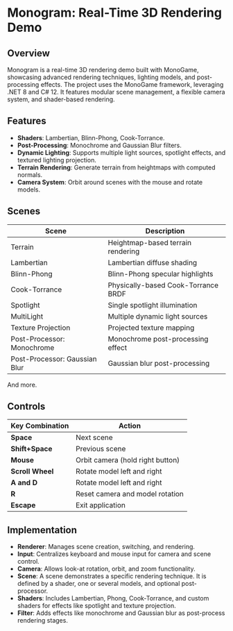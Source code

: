 # Monogram: Real-Time 3D Rendering Demo

## Overview

Monogram is a real-time 3D rendering demo built with MonoGame, showcasing advanced rendering techniques, lighting models, and post-processing effects. The project uses the MonoGame framework, leveraging .NET 8 and C# 12. It features modular scene management, a flexible camera system, and shader-based rendering.

## Features

- **Shaders**: Lambertian, Blinn-Phong, Cook-Torrance.
- **Post-Processing**: Monochrome and Gaussian Blur filters.
- **Dynamic Lighting**: Supports multiple light sources, spotlight effects, and textured lighting projection.
- **Terrain Rendering**: Generate terrain from heightmaps with computed normals.
- **Camera System**: Orbit around scenes with the mouse and rotate models.

## Scenes

| Scene                         | Description                         |
|-------------------------------|-------------------------------------|
| Terrain                       | Heightmap-based terrain rendering   |
| Lambertian                    | Lambertian diffuse shading          |
| Blinn-Phong                   | Blinn-Phong specular highlights     |
| Cook-Torrance                 | Physically-based Cook-Torrance BRDF |
| Spotlight                     | Single spotlight illumination       |
| MultiLight                    | Multiple dynamic light sources      |
| Texture Projection            | Projected texture mapping           |
| Post-Processor: Monochrome    | Monochrome post-processing effect   |
| Post-Processor: Gaussian Blur | Gaussian blur post-processing       |

And more.

## Controls

| Key Combination   | Action                            |
|-------------------|-----------------------------------|
| **Space**         | Next scene                        |
| **Shift+Space**   | Previous scene                    |
| **Mouse**         | Orbit camera (hold right button)  |
| **Scroll Wheel**  | Rotate model left and right       |
| **A and D**       | Rotate model left and right       |
| **R**             | Reset camera and model rotation   |
| **Escape**        | Exit application                  |

## Implementation

- **Renderer**: Manages scene creation, switching, and rendering.
- **Input**: Centralizes keyboard and mouse input for camera and scene control.
- **Camera**: Allows look-at rotation, orbit, and zoom functionality.
- **Scene**: A scene demonstrates a specific rendering technique. It is defined by a shader, one or several models, and optional post-processor.
- **Shaders**: Includes Lambertian, Phong, Cook-Torrance, and custom shaders for effects like spotlight and texture projection.
- **Filter**: Adds effects like monochrome and Gaussian blur as post-process rendering stages.
